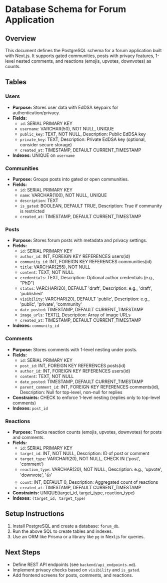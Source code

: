 # Database Schema for Forum Application

## Overview
This document defines the PostgreSQL schema for a forum application built with Next.js. It supports gated communities, posts with privacy features, 1-level nested comments, and reactions (emojis, upvotes, downvotes) as counts.

## Tables

### Users
- **Purpose:** Stores user data with EdDSA keypairs for authentication/privacy.
- **Fields:**
  - `id`: SERIAL PRIMARY KEY
  - `username`: VARCHAR(50), NOT NULL, UNIQUE
  - `public_key`: TEXT, NOT NULL, Description: Public EdDSA key
  - `private_key`: TEXT, Description: Private EdDSA key (optional, consider secure storage)
  - `created_at`: TIMESTAMP, DEFAULT CURRENT_TIMESTAMP
- **Indexes:** UNIQUE on `username`

### Communities
- **Purpose:** Groups posts into gated or open communities.
- **Fields:**
  - `id`: SERIAL PRIMARY KEY
  - `name`: VARCHAR(100), NOT NULL, UNIQUE
  - `description`: TEXT
  - `is_gated`: BOOLEAN, DEFAULT TRUE, Description: True if community is restricted
  - `created_at`: TIMESTAMP, DEFAULT CURRENT_TIMESTAMP

### Posts
- **Purpose:** Stores forum posts with metadata and privacy settings.
- **Fields:**
  - `id`: SERIAL PRIMARY KEY
  - `author_id`: INT, FOREIGN KEY REFERENCES users(id)
  - `community_id`: INT, FOREIGN KEY REFERENCES communities(id)
  - `title`: VARCHAR(255), NOT NULL
  - `content`: TEXT, NOT NULL
  - `credentials`: TEXT, Description: Optional author credentials (e.g., "PhD")
  - `status`: VARCHAR(20), DEFAULT 'draft', Description: e.g., 'draft', 'published'
  - `visibility`: VARCHAR(20), DEFAULT 'public', Description: e.g., 'public', 'private', 'community'
  - `date_posted`: TIMESTAMP, DEFAULT CURRENT_TIMESTAMP
  - `image_urls`: TEXT[], Description: Array of image URLs
  - `created_at`: TIMESTAMP, DEFAULT CURRENT_TIMESTAMP
- **Indexes:** `community_id`

### Comments
- **Purpose:** Stores comments with 1-level nesting under posts.
- **Fields:**
  - `id`: SERIAL PRIMARY KEY
  - `post_id`: INT, FOREIGN KEY REFERENCES posts(id)
  - `author_id`: INT, FOREIGN KEY REFERENCES users(id)
  - `content`: TEXT, NOT NULL
  - `date_posted`: TIMESTAMP, DEFAULT CURRENT_TIMESTAMP
  - `parent_comment_id`: INT, FOREIGN KEY REFERENCES comments(id), Description: Null for top-level, non-null for replies
- **Constraints:** CHECK to enforce 1-level nesting (replies only to top-level comments)
- **Indexes:** `post_id`

### Reactions
- **Purpose:** Tracks reaction counts (emojis, upvotes, downvotes) for posts and comments.
- **Fields:**
  - `id`: SERIAL PRIMARY KEY
  - `target_id`: INT, NOT NULL, Description: ID of post or comment
  - `target_type`: VARCHAR(20), NOT NULL, CHECK IN ('post', 'comment')
  - `reaction_type`: VARCHAR(20), NOT NULL, Description: e.g., 'upvote', 'downvote', '👍'
  - `count`: INT, DEFAULT 0, Description: Aggregated count of reactions
  - `created_at`: TIMESTAMP, DEFAULT CURRENT_TIMESTAMP
- **Constraints:** UNIQUE(target_id, target_type, reaction_type)
- **Indexes:** `(target_id, target_type)`

## Setup Instructions
1. Install PostgreSQL and create a database: `forum_db`.
2. Run the above SQL to create tables and indexes.
3. Use an ORM like Prisma or a library like `pg` in Next.js for queries.

## Next Steps
- Define REST API endpoints (see `backend/api_endpoints.md`).
- Implement privacy checks based on `visibility` and `is_gated`.
- Add frontend screens for posts, comments, and reactions.
